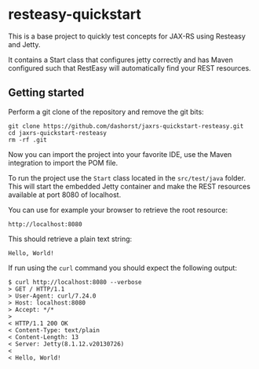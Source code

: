resteasy-quickstart
===================

This is a base project to quickly test concepts for JAX-RS using
Resteasy and Jetty.

It contains a Start class that configures jetty correctly and has
Maven configured such that RestEasy will automatically find your REST
resources.

Getting started
---------------

Perform a git clone of the repository and remove the git bits:

    git clone https://github.com/dashorst/jaxrs-quickstart-resteasy.git
    cd jaxrs-quickstart-resteasy
    rm -rf .git

Now you can import the project into your favorite IDE, use the Maven
integration to import the POM file.

To run the project use the `Start` class located in the `src/test/java`
folder. This will start the embedded Jetty container and make the REST
resources available at port 8080 of localhost.

You can use for example your browser to retrieve the root resource:

    http://localhost:8080

This should retrieve a plain text string:

    Hello, World!

If run using the `curl` command you should expect the following output:

    $ curl http://localhost:8080 --verbose
    > GET / HTTP/1.1
    > User-Agent: curl/7.24.0
    > Host: localhost:8080
    > Accept: */*
    > 
    < HTTP/1.1 200 OK
    < Content-Type: text/plain
    < Content-Length: 13
    < Server: Jetty(8.1.12.v20130726)
    < 
    < Hello, World!
